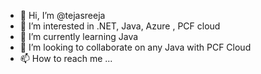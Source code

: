 - 👋 Hi, I’m @tejasreeja
- 👀 I’m interested in .NET, Java, Azure , PCF cloud
- 🌱 I’m currently learning Java
- 💞️ I’m looking to collaborate on any Java with PCF Cloud
- 📫 How to reach me ...

<!---
tejasreeja/tejasreeja is a ✨ special ✨ repository because its `README.md` (this file) appears on your GitHub profile.
You can click the Preview link to take a look at your changes.
--->
